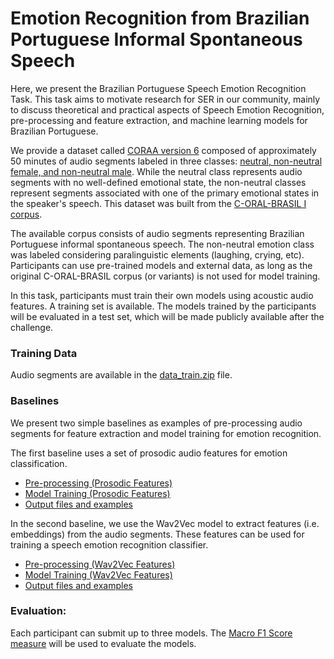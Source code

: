 # Emotion Recognition from Brazilian Portuguese Informal Spontaneous Speech

Here, we present the Brazilian Portuguese Speech Emotion Recognition Task. This task aims to motivate research for SER in our community, mainly to discuss theoretical and practical aspects of Speech Emotion Recognition, pre-processing and feature extraction, and machine learning models for Brazilian Portuguese.

We provide a dataset called [CORAA version 6](https://drive.google.com/drive/folders/12Nuv8J7pBHJuNU3nH2c7F8VwCDEE6GDt?usp=sharing) composed of approximately 50 minutes of audio segments labeled in three classes: [neutral, non-neutral female, and non-neutral male](https://drive.google.com/file/d/1VaSJK6MmvQ6OSwBMPNKRP6VtD2vftgo0/view?usp=sharing). While the neutral class represents audio segments with no well-defined emotional state, the non-neutral classes represent segments associated with one of the primary emotional states in the speaker's speech. This dataset was built from the [C-ORAL-BRASIL I corpus](http://www.c-oral-brasil.org/).

The available corpus consists of audio segments representing Brazilian Portuguese informal spontaneous speech. The non-neutral emotion class was labeled considering paralinguistic elements (laughing, crying, etc). Participants can use pre-trained models and external data, as long as the original C-ORAL-BRASIL corpus (or variants) is not used for model training.

In this task, participants must train their own models using acoustic audio features. A training set is available. The models trained by the participants will be evaluated in a test set, which will be made publicly available after the challenge.

### Training Data

Audio segments are available in the [data_train.zip](https://drive.google.com/drive/folders/12Nuv8J7pBHJuNU3nH2c7F8VwCDEE6GDt?usp=sharing) file.

### Baselines

We present two simple baselines as examples of pre-processing audio segments for feature extraction and model training for emotion recognition.

The first baseline uses a set of prosodic audio features for emotion classification.

* [Pre-processing (Prosodic Features)](https://drive.google.com/file/d/1g9IBNqqPn4WpFTGvoSYm2h7UUAzJSc_q/view?usp=sharing)
* [Model Training (Prosodic Features)](https://drive.google.com/file/d/1hdBMPrfk0-k0RxikBUs113RvNeI3o7j-/view?usp=sharing)
* [Output files and examples](https://drive.google.com/drive/folders/1_jrqArRsNmBD2W4FWGoqNNNJDA7yVjUF?usp=sharing)

In the second baseline, we use the Wav2Vec model to extract features (i.e. embeddings) from the audio segments. These features can be used for training a speech emotion recognition classifier.

* [Pre-processing (Wav2Vec Features)](https://drive.google.com/file/d/1N-QgjCax881LLH1bmsPJyLz707iO8KRc/view?usp=sharing)
* [Model Training (Wav2Vec Features)](https://drive.google.com/file/d/1kausjiMFEM5h1sJQ8CxFmRpnZKQL5-Mc/view?usp=sharing)
* [Output files and examples](https://drive.google.com/drive/folders/1FGdwoaG6ERYVaisMp10TpllxG4Jjsv3o?usp=sharing)

### Evaluation: 

Each participant can submit up to three models. The [Macro F1 Score measure](https://scikit-learn.org/stable/modules/generated/sklearn.metrics.f1_score.html#sklearn.metrics.f1_score) will be used to evaluate the models.
